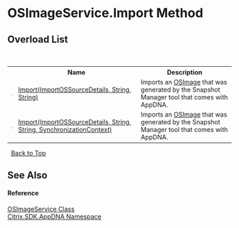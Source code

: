 # OSImageService.Import Method 
 


## Overload List
&nbsp;<table><tr><th></th><th>Name</th><th>Description</th></tr><tr><td>![Public method](media/pubmethod.gif "Public method")</td><td><a href="M_Citrix_SDK_AppDNA_OSImageService_Import">Import(ImportOSSourceDetails, String, String)</a></td><td>
Imports an <a href="T_Citrix_SDK_AppDNA_OSImage">OSImage</a> that was generated by the Snapshot Manager tool that comes with AppDNA.</td></tr><tr><td>![Public method](media/pubmethod.gif "Public method")</td><td><a href="M_Citrix_SDK_AppDNA_OSImageService_Import_1">Import(ImportOSSourceDetails, String, String, SynchronizationContext)</a></td><td>
Imports an <a href="T_Citrix_SDK_AppDNA_OSImage">OSImage</a> that was generated by the Snapshot Manager tool that comes with AppDNA.</td></tr></table>&nbsp;
<a href="#osimageservice.import-method">Back to Top</a>

## See Also


#### Reference
<a href="T_Citrix_SDK_AppDNA_OSImageService">OSImageService Class</a><br /><a href="N_Citrix_SDK_AppDNA">Citrix.SDK.AppDNA Namespace</a><br />